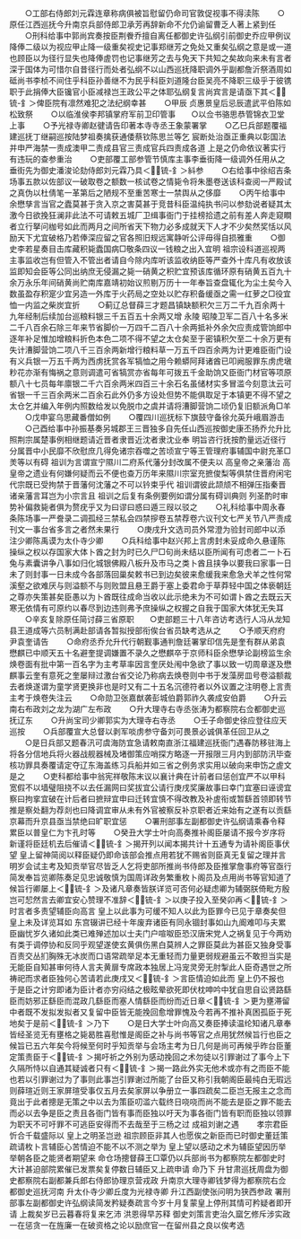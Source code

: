 <!-- { "loadSidebar": true } -->
　　○工部右侍郎刘元霖连章称病俱被旨慰留仍命司官敦促视事不得渎陈
　　○原任江西巡抚今升南京兵部侍郎卫承芳再辞新命不允仍谕留曹乏人著上紧到任
　　○刑科给事中郭尚宾奏按臣荆餋乔擅自离任都御史许弘纲引前御史乔应甲例议降俸二级以为视应甲止降一级重矣视史记事郑继芳之免处又重矣弘纲之意是或一道也顾臣以为径行显失也降俸虗罚也记事继芳之去与免天下共知之矣故向来未有言者深于国体为可惜尔自昔径行而处者弘纲不以山西巡抚降职调外乎副都詹沂祭酒周如砥尚书李桢不间住乎科臣孙善继不为民乎科臣刘道隆台臣吴亮不降职三级乎于彼镌职于此捐俸大臣镵官小臣减禄岂王政公平之体耶弘纲复言尚宾言是请亟下其＜锍-釒＞俾臣院有凛然难犯之法纪纲幸甚
　　○甲辰  贞惠景皇后忌辰遣武平伯陈如松致祭
　　○以临淮侯李邦镇掌府军前卫印管事　　○以佥书骆思恭管锦衣卫堂上事
　　○予光禄寺卿赵徤请告印著本寺寺丞王象蒙署掌
　　○乙巳兵部题覆福建巡抚丁继嗣巡按陆梦祖奏擒获通倭蔡钦陈思兰等乞  宸断处治亟正重典以彰国法并申严海禁一责成澳甲二责成县官三责成官兵四责成各道  上是之仍命依议著实行有违玩的查参重治
　　○吏部覆工部参管节慎库主事李垂街降一级调外任用从之垂街先为御史潘浚论劾侍郎刘元霖乃具＜锍-釒＞紏参
　　○右给事中徐绍吉条场事五款以佐部议一破取卷之额数一核试卷之情毙令将朱墨卷送该科查阅一严殿试之真伪以杜倩笔一革第后之陋规不至重苦寒士一禁舆从之侈靡
　　○丙午给事中余懋孳言当官之蠹莫甚于贪入京之害莫甚于竞昔科臣温纯执书问以参劾说者疑其太激今日欲挽狂澜非此法不可请敕五城厂卫缉事衙门于挂榜拾遗之前有差人奔走窥瞷者立行拏问枷号如此而两月之间所省天下物力必多成就天下人才不少矣然奖恬以风励天下尤宜破格乃若俸深应留之官各照旧规远寓静听公评毋得自损雅重
　　○御史李若星奏目击库藏积毙蠹国病□敬条四议一钱粮之出入宜明  祖宗设科道巡视两主事监收岂有但管入不管出者请自今除内库听该监收纳臣等严查外十库凡有收放该监即知会臣等公同出纳庶无侵漏之毙一硝黄之积贮宜预该库循环原有硝黄五百九十余万永乐年间硝黄尚贮南库嘉靖初始议煎剔万历十一年奉旨查盘辄化为尘土矣今入数虽盈存积寔少宜另造一外库于火药局之空处以贮存积备缓亟之需一红萝之□役宜恤一内监之柴炭宜折
　　○蓟辽总督薛三才题昌镇缺额积欠三万二千九百余两十九年经制后续加台巡粮料银三千五百五十余两又增  永陵  昭陵卫军二百八十名多米二千八百余石除三年来节省脚价一万四千二百八十余两抵补外余欠应责成管饷郎中逐年补足惟加增粮料折色本色二项不得不望之太仓矣至于密镇积欠至二十余万更有失计漕脚营饷二项八千三百余两新增行粮料草一万五千四百余两为计更难臣衙门设有义兵银一万五千两为西虏抚赏各军犒恤之用今赖蟒阿拜诸酋已叩阙服罪东虏虎墩粆花亦渐有悔祸之意则调遣可省犒赏亦省每年可拨五千金助饷又臣衙门材官等项原额八十七员每年廪银二千六百余两米四百三十余石名虽储材实多冒滥今刻意汰云可省银一千三百余两米二百余石此外仍多方设处但势不能俱取足于本镇更不得不望之太仓乞并编入年例内照数给发以免脱巾之虞并请将漕脚营饷二顷仍复旧额派角□羊
　　○戊申宴乌思藏番僧如例
　　○覆四川巡抚标下旗鼓守备徐允英升峨眉游击
　　○己酉给事中孙振基奏另城郡王三晋独多自先任山西巡按御史康丕扬乔允升比照荆宗属楚事例相继题请近晋者隶晋近沈者隶沈业奉  明旨咨行抚按酌量远近径行分属晋中小民靡不欣慰庶几得免诸宗吞噬之苦顷宣宁等王管理府事辅国中尉充革□羙等以有碍  祖训为言谓宣宁隰川二府系代藩分封改属不便夫以  高皇帝之亲藩治  高皇帝之遗业有何嫌何疑而云不便也查万历年来隰川宗室充摭俊梨等俱禁住晋府闲宅代宗既已受拘禁于晋藩何沈藩之不可以钤束乎代  祖训谓彼此颉颃不相弹压指秦晋诸亲藩言耳岂为小宗言且  祖训之后复有条例要例如谓分属有碍训典则  列圣酌时审势补偏救毙者俱为赘疣乎又为曰谬曰惑曰遁三叚以驳之
　　○礼科给事中周永春条陈场事一严誊录二调孤经三禁私会四禁摉卷五禁荐卷六议刊文七严关节八严责成刊文一事台省多言之者然未果行
　　○庚戌升文选司员外常澄为验封司郎中以添注少卿陈禹谟为太仆寺少卿
　　○兵科给事中赵兴邦上言虏封未妥成命久悬谨陈操纵之权以存国家大体卜酋之封为时已久尸□句尚未结以臣所闻有可虑者二一卜石兔与素囊讲争八事如归化城银佛殿八板升及市马之类卜酋且挟争以要我曰家事一日未了则封事一日未成今各部落回巢矣敕书已到边矣彼来愈缓我来愈急犬羊之性何常溪壑之欲难厌与则溢额不与则败盟且悬王爵于塞上委君命于草莽轻中国之体亵朝廷之尊亦失策甚矣臣愚以为卜酋既往成命当收以此示绝未为不可如谓卜酋之去既云天寒无依情有可原约以春尽到边违则弗予庶操纵之权握之自我于国家大体犹无失耳
　　○辛亥复除原任简讨薛三省原职　　○吏部题三十八年咨访考选行人冯从龙知县王道成等六员制满赴部请各暂拟授部衔俟台省员缺考选从之
　　○予顺天府府尹袁奎请告
　　○命府丞乔允升代行朝觐事通判詹廷署掌印信先是奎有群从弟袁懋麒已中顺天五十名避奎提调嫌置不录久之懋麒卒于京师科臣余懋孳论副榜监生余焕卷面有批中第一百名字为主考草率因言奎厌处闱中急欲了事以致一切周章遂及懋麒事云奎有意死之奎屡辩过激台省交论乃称病去焕卷则中书于发藻房皿号卷溢额裁去者焕遂谓为童学贤更换非也是时又有二十五名沉德符者以外议置之注明卷上言责主考于焕卷失注云
　　○命勋卫张嘉猷袭彭城伯爵郭祚久袭成安伯爵
　　○升云南右布政刘之龙为湖广左布政
　　○升大理寺右寺丞张涛为都察院右佥都御史巡抚辽东
　　○升尚宝司少卿郭实为大理寺右寺丞
　　○壬子命御史徐应登往应天巡按
　　○兵部覆宣大总督以剥军啖虏参守备刘可畏景必诚俱革任回卫从之
　　○是日兵部又题春汛可虞海防宜急请敕南直浙江福建巡抚衙门遇春防移驻海上将各分信地兵将火器战舰器械及堵御策应哨探方略逐一开报限三月内到部防汛毕查核功罪具奏覆请定夺辽东海盖练习兵船并如三省之例务求实用以破向来申饬之虗文是之
　　○吏科都给事中翁宪祥敬陈末议以襄计典在计前者曰惩创宜严不以甲科宽假不以墙璧阻挠不以去任漏网曰奖拔宜公请行庚戌奖廉故事曰幸门宜塞曰诬谤宜察曰拘挛宜破在计后者曰摭辩宜申曰迁转宜慎不得改教及补虗衔或暂繇首领即转节推是察处翻为荐剡也曰降调宜审从未有外官被察反补京职者近来始有之遂有以贡繇京幕而升京县亟当禁绝曰旷职宜惩
　　○署刑部事左副都御史许弘纲请乘春令释累臣以普皇仁为卞孔时等
　　○癸丑大学士叶向高奏推补阁臣屡请不报今岁序将新谨将臣廷机去后催请＜锍-釒＞揭开列以闻本揭共计十五通专为请补阁臣事伏望  皇上留神简阅以释臣疑仍即命该部会推点用若犹不赐省则臣真无复留之理并言明岁会试主考及知贡举官尽皆乏人乞将吏部所推尚书侍郎及臣推掌詹事府等官亟行简发奉旨览卿陈奏足见忠诚敬慎为国周详政务繁重枚卜阁员及点用尚书等官知道了候旨行卿屡上＜锍-釒＞及诸凡章奏皆朕详览可否何必疑虑卿为辅弼朕倚毗方殷岂可恝然言去卿宜安心赞理不准辞＜锍-釒＞以庚子投入至癸卯再＜锍-釒＞时言者多责望辅臣向高言  皇上以此事为可缓不知人以此为臣罪今已见于章奏矣但  皇上未及详览耳如  东宫辍讲已经十年废弃诸臣有同永锢封事如山九阍难叩与夫累臣幽忧岁久诸如此类已难殚述加以士夫门户喧呶臣恐汉唐宋党人之祸复见于今两劝有类于调停协和反同乎观望遂使玄黄俱伤黑白莫辨人之罪臣莫此为甚臣又独身受事百责交丛扪胸殊无冰炭而口语常疏举足本无重轻而力量更弱规避虽云不敢担当实是无能臣自知甚审何待人言夫黄扉专席政本独居上冯宠灵旁无肘掣此人臣奇遇世之所祷祀而求者臣独何心苦请若此庚戌又＜锍-釒＞言臣情迫如此而  皇上仍不报也于是臣之计穷即诸为臣计者亦穷闷结之极眩晕欲死即伏枕呻吟中犹自思自讼贤路繇臣而妨邪正繇臣而混政几繇臣而塞人情繇臣而纷而近日章＜锍-釒＞更为壅滞留中者既不发拟发拟者又复留中臣皆无能挽回愈增罪愧及今若再不推补真困孤臣于死地矣于是前＜锍-釒＞乃下
　　○是日大学士叶向高又奏臣捧读温纶知诸凡章奉皆经圣览无有壅格之毙曷胜喜慰惟是阁臣之补与尚书等官之点用犹然候旨行也臣之候旨已五六年矣今将候至何时乎知贡举与会场主考为日几何是尚可再候乎昨台臣董定策责臣于＜锍-釒＞揭吁祈之外别为感动挽回之术勿徒以引罪谢过了事今上下久隔所恃以自通其疑诚者只有＜锍-釒＞揭一路此外实无他术或亦有之而臣不能也若以引罪谢过为了事则此事岂引罪谢过所能了台臣又称引我朝阁臣最纯白无瑕远则薛瑄近则王家屏瑄受事仅五月去矣家屏以争册立一事四疏矣二臣岂无报主之念而竟出于此者摠是无策之中以去为策臣叨滥六载终日哓哓而尚不能去是臣之罪不能去而必以去争是臣之责且各衙门皆有事而臣独以吁天为事各衙门皆有职而臣独以领罪为职天不可吁罪不可逃臣安得而不去哉至于三杨之过  成祖刘谢之遇
　　孝宗君臣忻合千载盛际以  皇上之明圣岂逊  祖宗顾臣非其人也愿俟之新臣而已时御史董廷策疏请枚卜言辅臣心苦情迫不能不以不测之举为  皇上望以感动之术为辅臣望因历举举朝各臣之能贤者期望来  命仓场摠督薛王□覃仍以兵部尚书为都察院左都御史时大计甚迫部院累催已发票矣复停数日辅臣又上疏申请  命乃下  升甘肃巡抚周盘为御史都察院右副都兼兵郎右侍郎协理京营戎政  升南京大理寺卿钱梦得为都察院右佥都御史巡抚河南  升太仆寺少卿丘度为光禄寺卿  升江西副使张问明为狭西参政  署刑部事左副都御史许弘纲读简发矜疑奏疏言今岁十月复蒙皇上停刑其情可矜疑者即开请  上裁矣岁已云暮春将复来乞沛  洪恩得早苏释  御史刘策言吏治久窳乞修斥涉实政一在惩贪一在旌廉一在破资格之论以励庶官一在留州县之良以俟考选
